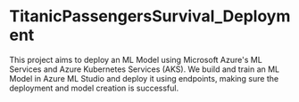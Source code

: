 # TitanicPassengersSurvival_Deployment
This project aims to deploy an ML Model using Microsoft Azure's ML Services and Azure Kubernetes Services (AKS).
We build and train an ML Model in Azure ML Studio and deploy it using endpoints, making sure the deployment and model creation is successful.
